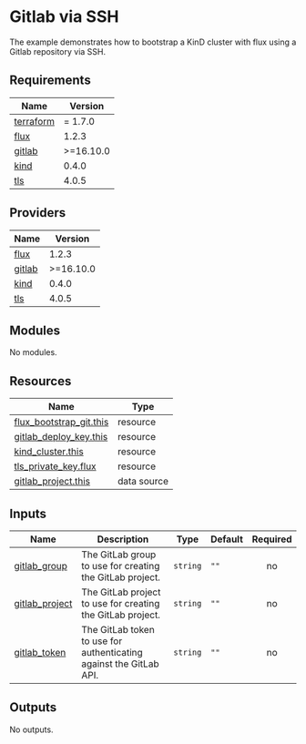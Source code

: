 # Gitlab via SSH

The example demonstrates how to bootstrap a KinD cluster with flux using a Gitlab repository via SSH.

<!-- BEGINNING OF PRE-COMMIT-TERRAFORM DOCS HOOK -->
## Requirements

| Name | Version |
|------|---------|
| <a name="requirement_terraform"></a> [terraform](#requirement\_terraform) | = 1.7.0 |
| <a name="requirement_flux"></a> [flux](#requirement\_flux) | 1.2.3 |
| <a name="requirement_gitlab"></a> [gitlab](#requirement\_gitlab) | >=16.10.0 |
| <a name="requirement_kind"></a> [kind](#requirement\_kind) | 0.4.0 |
| <a name="requirement_tls"></a> [tls](#requirement\_tls) | 4.0.5 |

## Providers

| Name | Version |
|------|---------|
| <a name="provider_flux"></a> [flux](#provider\_flux) | 1.2.3 |
| <a name="provider_gitlab"></a> [gitlab](#provider\_gitlab) | >=16.10.0 |
| <a name="provider_kind"></a> [kind](#provider\_kind) | 0.4.0 |
| <a name="provider_tls"></a> [tls](#provider\_tls) | 4.0.5 |

## Modules

No modules.

## Resources

| Name | Type |
|------|------|
| [flux_bootstrap_git.this](https://registry.terraform.io/providers/fluxcd/flux/1.2.3/docs/resources/bootstrap_git) | resource |
| [gitlab_deploy_key.this](https://registry.terraform.io/providers/gitlabhq/gitlab/latest/docs/resources/deploy_key) | resource |
| [kind_cluster.this](https://registry.terraform.io/providers/tehcyx/kind/0.4.0/docs/resources/cluster) | resource |
| [tls_private_key.flux](https://registry.terraform.io/providers/hashicorp/tls/4.0.5/docs/resources/private_key) | resource |
| [gitlab_project.this](https://registry.terraform.io/providers/gitlabhq/gitlab/latest/docs/data-sources/project) | data source |

## Inputs

| Name | Description | Type | Default | Required |
|------|-------------|------|---------|:--------:|
| <a name="input_gitlab_group"></a> [gitlab\_group](#input\_gitlab\_group) | The GitLab group to use for creating the GitLab project. | `string` | `""` | no |
| <a name="input_gitlab_project"></a> [gitlab\_project](#input\_gitlab\_project) | The GitLab project to use for creating the GitLab project. | `string` | `""` | no |
| <a name="input_gitlab_token"></a> [gitlab\_token](#input\_gitlab\_token) | The GitLab token to use for authenticating against the GitLab API. | `string` | `""` | no |

## Outputs

No outputs.
<!-- END OF PRE-COMMIT-TERRAFORM DOCS HOOK -->
